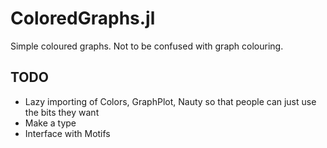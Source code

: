 # ColoredGraphs.jl

Simple coloured graphs. Not to be confused with graph colouring.

## TODO

- Lazy importing of Colors, GraphPlot, Nauty so that people can just use the bits they want
- Make a type
- Interface with Motifs
